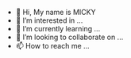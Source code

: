 - 👋 Hi, My name is MICKY
- 👀 I’m interested in ...
- 🌱 I’m currently learning ...
- 💞️ I’m looking to collaborate on ...
- 📫 How to reach me ...

<!---
12MICKY/12MICKY is a ✨ special ✨ repository because its `README.md` (this file) appears on your GitHub profile.
You can click the Preview link to take a look at your changes.
--->
